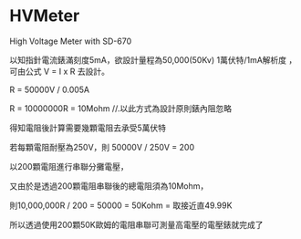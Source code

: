 # HVMeter
High Voltage Meter  with SD-670



以知指針電流錶滿刻度5mA，欲設計量程為50,000(50Kv) 1萬伏特/1mA解析度 ，
可由公式 V = I x R 去設計。

R = 50000V / 0.005A 

R = 10000000R = 10Mohm  //.以此方式為設計原則錶內阻忽略

得知電阻後計算需要幾顆電阻去承受5萬伏特

若每顆電阻耐壓為250V，則 50000V / 250V = 200

以200顆電阻進行串聯分攤電壓，

又由於是透過200顆電阻串聯後的總電阻須為10Mohm，

則10,000,000R / 200 = 50000 = 50Kohm = 取接近直49.99K

所以透過使用200顆50K歐姆的電阻串聯可測量高電壓的電壓錶就完成了

